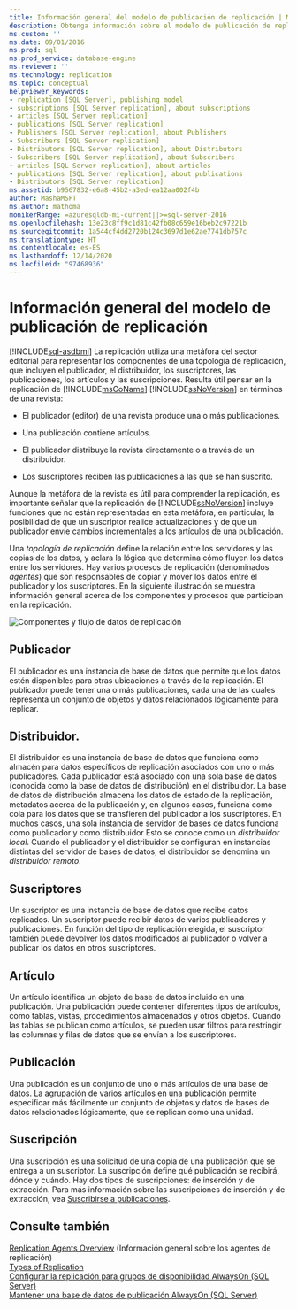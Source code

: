 ```yaml
---
title: Información general del modelo de publicación de replicación | Microsoft Docs
description: Obtenga información sobre el modelo de publicación de replicación en SQL Server, incluidos el publicador, el distribuidor, los suscriptores, las publicaciones, los artículos y las suscripciones.
ms.custom: ''
ms.date: 09/01/2016
ms.prod: sql
ms.prod_service: database-engine
ms.reviewer: ''
ms.technology: replication
ms.topic: conceptual
helpviewer_keywords:
- replication [SQL Server], publishing model
- subscriptions [SQL Server replication], about subscriptions
- articles [SQL Server replication]
- publications [SQL Server replication]
- Publishers [SQL Server replication], about Publishers
- Subscribers [SQL Server replication]
- Distributors [SQL Server replication], about Distributors
- Subscribers [SQL Server replication], about Subscribers
- articles [SQL Server replication], about articles
- publications [SQL Server replication], about publications
- Distributors [SQL Server replication]
ms.assetid: b9567832-e6a8-45b2-a3ed-ea12aa002f4b
author: MashaMSFT
ms.author: mathoma
monikerRange: =azuresqldb-mi-current||>=sql-server-2016
ms.openlocfilehash: 13e23c8ff9c1d81c42fb08c659e16beb2c97221b
ms.sourcegitcommit: 1a544cf4dd2720b124c3697d1e62ae7741db757c
ms.translationtype: HT
ms.contentlocale: es-ES
ms.lasthandoff: 12/14/2020
ms.locfileid: "97468936"
---
```

# <a name="replication-publishing-model-overview"></a>Información general del modelo de publicación de replicación
[!INCLUDE[sql-asdbmi](../../../includes/applies-to-version/sql-asdbmi.md)]
  La replicación utiliza una metáfora del sector editorial para representar los componentes de una topología de replicación, que incluyen el publicador, el distribuidor, los suscriptores, las publicaciones, los artículos y las suscripciones. Resulta útil pensar en la replicación de [!INCLUDE[msCoName](../../../includes/msconame-md.md)] [!INCLUDE[ssNoVersion](../../../includes/ssnoversion-md.md)] en términos de una revista:  
  
-   El publicador (editor) de una revista produce una o más publicaciones.  
  
-   Una publicación contiene artículos.  
  
-   El publicador distribuye la revista directamente o a través de un distribuidor.  
  
-   Los suscriptores reciben las publicaciones a las que se han suscrito.  
  
 Aunque la metáfora de la revista es útil para comprender la replicación, es importante señalar que la replicación de [!INCLUDE[ssNoVersion](../../../includes/ssnoversion-md.md)] incluye funciones que no están representadas en esta metáfora, en particular, la posibilidad de que un suscriptor realice actualizaciones y de que un publicador envíe cambios incrementales a los artículos de una publicación.  
  
 Una *topología de replicación* define la relación entre los servidores y las copias de los datos, y aclara la lógica que determina cómo fluyen los datos entre los servidores. Hay varios procesos de replicación (denominados *agentes*) que son responsables de copiar y mover los datos entre el publicador y los suscriptores. En la siguiente ilustración se muestra información general acerca de los componentes y procesos que participan en la replicación.  
  
 ![Componentes y flujo de datos de replicación](../../../relational-databases/replication/publish/media/replintro1.gif "Componentes y flujo de datos de replicación")  
  
## <a name="publisher"></a>Publicador  
 El publicador es una instancia de base de datos que permite que los datos estén disponibles para otras ubicaciones a través de la replicación. El publicador puede tener una o más publicaciones, cada una de las cuales representa un conjunto de objetos y datos relacionados lógicamente para replicar.  
  
## <a name="distributor"></a>Distribuidor.  
 El distribuidor es una instancia de base de datos que funciona como almacén para datos específicos de replicación asociados con uno o más publicadores. Cada publicador está asociado con una sola base de datos (conocida como la base de datos de distribución) en el distribuidor. La base de datos de distribución almacena los datos de estado de la replicación, metadatos acerca de la publicación y, en algunos casos, funciona como cola para los datos que se transfieren del publicador a los suscriptores. En muchos casos, una sola instancia de servidor de bases de datos funciona como publicador y como distribuidor Esto se conoce como un *distribuidor local*. Cuando el publicador y el distribuidor se configuran en instancias distintas del servidor de bases de datos, el distribuidor se denomina un *distribuidor remoto*.  
  
## <a name="subscribers"></a>Suscriptores  
 Un suscriptor es una instancia de base de datos que recibe datos replicados. Un suscriptor puede recibir datos de varios publicadores y publicaciones. En función del tipo de replicación elegida, el suscriptor también puede devolver los datos modificados al publicador o volver a publicar los datos en otros suscriptores.  
  
## <a name="article"></a>Artículo  
 Un artículo identifica un objeto de base de datos incluido en una publicación. Una publicación puede contener diferentes tipos de artículos, como tablas, vistas, procedimientos almacenados y otros objetos. Cuando las tablas se publican como artículos, se pueden usar filtros para restringir las columnas y filas de datos que se envían a los suscriptores.  
  
## <a name="publication"></a>Publicación  
 Una publicación es un conjunto de uno o más artículos de una base de datos. La agrupación de varios artículos en una publicación permite especificar más fácilmente un conjunto de objetos y datos de bases de datos relacionados lógicamente, que se replican como una unidad.  
  
## <a name="subscription"></a>Suscripción  
 Una suscripción es una solicitud de una copia de una publicación que se entrega a un suscriptor. La suscripción define qué publicación se recibirá, dónde y cuándo. Hay dos tipos de suscripciones: de inserción y de extracción. Para más información sobre las suscripciones de inserción y de extracción, vea [Suscribirse a publicaciones](../../../relational-databases/replication/subscribe-to-publications.md).  
  
## <a name="see-also"></a>Consulte también  
 [Replication Agents Overview](../../../relational-databases/replication/agents/replication-agents-overview.md)  (Información general sobre los agentes de replicación)  
 [Types of Replication](../../../relational-databases/replication/types-of-replication.md)   
 [Configurar la replicación para grupos de disponibilidad AlwaysOn (SQL Server)](../../../database-engine/availability-groups/windows/configure-replication-for-always-on-availability-groups-sql-server.md)   
 [Mantener una base de datos de publicación AlwaysOn (SQL Server)](../../../database-engine/availability-groups/windows/maintaining-an-always-on-publication-database-sql-server.md)  
  
  
